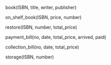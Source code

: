 book(ISBN, title, writer, publisher)

on_shelf_book(ISBN, price, number)

restore(ISBN, number, total_price)

payment_bill(no, date, total_price, arrived, paid)

collection_bill(no, date, total_price)

storage(ISBN, number)
